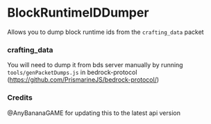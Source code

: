 # BlockRuntimeIDDumper

Allows you to dump block runtime ids from the `crafting_data` packet

### crafting_data

You will need to dump it from bds server manually by running `tools/genPacketDumps.js` in bedrock-protocol (https://github.com/PrismarineJS/bedrock-protocol/)

### Credits

@AnyBananaGAME for updating this to the latest api version